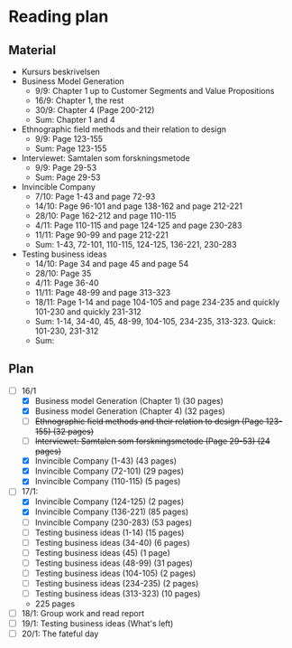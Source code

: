 # Reading plan
## Material
- Kursurs beskrivelsen
- Business Model Generation
  - 9/9: Chapter 1 up to Customer Segments and Value Propositions
  - 16/9: Chapter 1, the rest
  - 30/9: Chapter 4 (Page 200-212)
  - Sum: Chapter 1 and 4
- Ethnographic field methods and their relation to design
  - 9/9: Page 123-155
  - Sum: Page 123-155
- Interviewet: Samtalen som forskningsmetode
  - 9/9: Page 29-53
  - Sum: Page 29-53
- Invincible Company
  - 7/10: Page 1-43 and page 72-93
  - 14/10: Page 96-101 and page 138-162 and page 212-221
  - 28/10: Page 162-212 and page 110-115
  - 4/11: Page 110-115 and page 124-125 and page 230-283
  - 11/11: Page 90-99 and page 212-221
  - Sum: 1-43, 72-101, 110-115, 124-125, 136-221, 230-283
- Testing business ideas
  - 14/10: Page 34 and page 45 and page 54
  - 28/10: Page 35
  - 4/11: Page 36-40
  - 11/11: Page 48-99 and page 313-323
  - 18/11: Page 1-14 and page 104-105 and page 234-235 and quickly 101-230 and quickly 231-312
  - Sum: 1-14, 34-40, 45, 48-99, 104-105, 234-235, 313-323. Quick: 101-230, 231-312
  - Sum: 

## Plan
- [ ] 16/1
  - [x] Business model Generation (Chapter 1) (30 pages)
  - [x] Business model Generation (Chapter 4) (32 pages)
  - [ ] ~~Ethnographic field methods and their relation to design (Page 123-155) (32 pages)~~
  - [ ] ~~Interviewet: Samtalen som forskningsmetode (Page 29-53) (24 pages)~~
  - [x] Invincible Company (1-43) (43 pages)
  - [x] Invincible Company (72-101) (29 pages)
  - [x] Invincible Company (110-115) (5 pages)
- [ ] 17/1:
  - [x] Invincible Company (124-125) (2 pages)
  - [x] Invincible Company (136-221) (85 pages)
  - [ ] Invincible Company (230-283) (53 pages)
  - [ ] Testing business ideas (1-14) (15 pages)
  - [ ] Testing business ideas (34-40) (6 pages)
  - [ ] Testing business ideas (45) (1 page)
  - [ ] Testing business ideas (48-99) (31 pages)
  - [ ] Testing business ideas (104-105) (2 pages)
  - [ ] Testing business ideas (234-235) (2 pages)
  - [ ] Testing business ideas (313-323) (10 pages)
  - 225 pages
- [ ] 18/1: Group work and read report
- [ ] 19/1: Testing business ideas (What's left)
- [ ] 20/1: The fateful day

